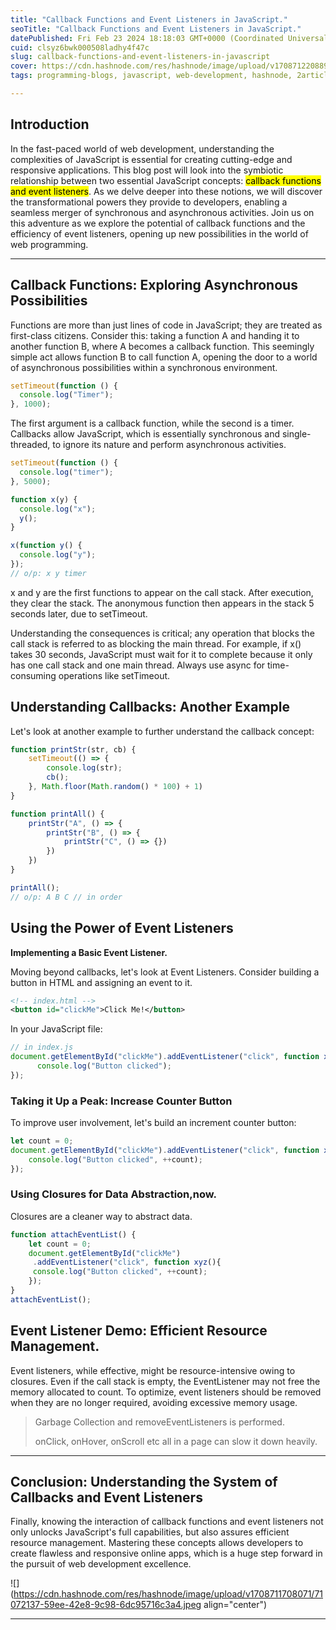 ```yaml
---
title: "Callback Functions and Event Listeners in JavaScript."
seoTitle: "Callback Functions and Event Listeners in JavaScript."
datePublished: Fri Feb 23 2024 18:18:03 GMT+0000 (Coordinated Universal Time)
cuid: clsyz6bwk000508ladhy4f47c
slug: callback-functions-and-event-listeners-in-javascript
cover: https://cdn.hashnode.com/res/hashnode/image/upload/v1708712208895/08235155-7215-46ad-9073-0126df62a9ec.png
tags: programming-blogs, javascript, web-development, hashnode, 2articles1week, wemakedevs

---
```


## Introduction

In the fast-paced world of web development, understanding the complexities of JavaScript is essential for creating cutting-edge and responsive applications. This blog post will look into the symbiotic relationship between two essential JavaScript concepts: <mark>callback functions and event listeners</mark>. As we delve deeper into these notions, we will discover the transformational powers they provide to developers, enabling a seamless merger of synchronous and asynchronous activities. Join us on this adventure as we explore the potential of callback functions and the efficiency of event listeners, opening up new possibilities in the world of web programming.

---

## Callback Functions: Exploring Asynchronous Possibilities

Functions are more than just lines of code in JavaScript; they are treated as first-class citizens. Consider this: taking a function A and handing it to another function B, where A becomes a callback function. This seemingly simple act allows function B to call function A, opening the door to a world of asynchronous possibilities within a synchronous environment.

```javascript
setTimeout(function () {
  console.log("Timer");
}, 1000);
```

The first argument is a callback function, while the second is a timer. Callbacks allow JavaScript, which is essentially synchronous and single-threaded, to ignore its nature and perform asynchronous activities.

```javascript
setTimeout(function () {
  console.log("timer");
}, 5000);

function x(y) {
  console.log("x");
  y();
}

x(function y() {
  console.log("y");
});
// o/p: x y timer
```

x and y are the first functions to appear on the call stack. After execution, they clear the stack. The anonymous function then appears in the stack 5 seconds later, due to setTimeout.  
  
Understanding the consequences is critical; any operation that blocks the call stack is referred to as blocking the main thread. For example, if x() takes 30 seconds, JavaScript must wait for it to complete because it only has one call stack and one main thread. Always use async for time-consuming operations like setTimeout.

## Understanding Callbacks: Another Example

Let's look at another example to further understand the callback concept:

```javascript
function printStr(str, cb) {
    setTimeout(() => {
        console.log(str);
        cb();
    }, Math.floor(Math.random() * 100) + 1)
}

function printAll() {
    printStr("A", () => {
        printStr("B", () => {
            printStr("C", () => {})
        })
    })
}

printAll(); 
// o/p: A B C // in order
```

## Using the Power of Event Listeners

**Implementing a Basic Event Listener.**

Moving beyond callbacks, let's look at Event Listeners. Consider building a button in HTML and assigning an event to it.

```xml
<!-- index.html -->
<button id="clickMe">Click Me!</button>
```

In your JavaScript file:

```javascript
// in index.js
document.getElementById("clickMe").addEventListener("click", function xyz(){
      console.log("Button clicked");
});
```

### Taking it Up a Peak: Increase Counter Button

To improve user involvement, let's build an increment counter button:

```javascript
let count = 0;
document.getElementById("clickMe").addEventListener("click", function xyz(){ 
    console.log("Button clicked", ++count);
});
```

### Using Closures for Data Abstraction,now.

Closures are a cleaner way to abstract data.

```javascript
function attachEventList() {
    let count = 0;
    document.getElementById("clickMe")
     .addEventListener("click", function xyz(){ 
     console.log("Button clicked", ++count);
    });
}
attachEventList();
```

## Event Listener Demo: Efficient Resource Management.

Event listeners, while effective, might be resource-intensive owing to closures. Even if the call stack is empty, the EventListener may not free the memory allocated to count. To optimize, event listeners should be removed when they are no longer required, avoiding excessive memory usage.

> Garbage Collection and removeEventListeners is performed.
> 
> onClick, onHover, onScroll etc all in a page can slow it down heavily.

---

## Conclusion: Understanding the System of Callbacks and Event Listeners

Finally, knowing the interaction of callback functions and event listeners not only unlocks JavaScript's full capabilities, but also assures efficient resource management. Mastering these concepts allows developers to create flawless and responsive online apps, which is a huge step forward in the pursuit of web development excellence.

![](https://cdn.hashnode.com/res/hashnode/image/upload/v1708711708071/71072137-59ee-42e8-9c98-6dc95716c3a4.jpeg align="center")

---